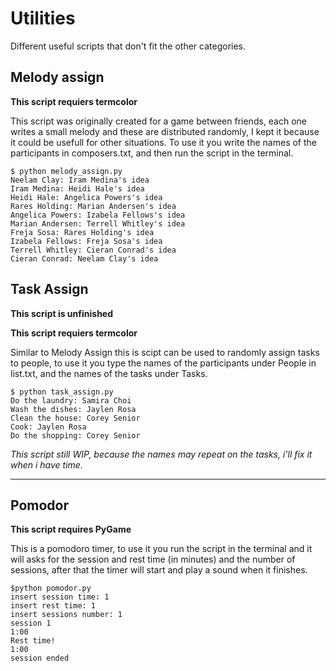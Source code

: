 # Utilities
Different useful scripts that don't fit the other categories.

## Melody assign
**This script requiers termcolor**

This script was originally created for a game between friends, each one writes a small melody and these are distributed randomly, I kept it because it could be usefull for other situations.
To use it you write the names of the participants in composers.txt, and then run the script in the terminal.

    $ python melody_assign.py
    Neelam Clay: Iram Medina's idea
    Iram Medina: Heidi Hale's idea
    Heidi Hale: Angelica Powers's idea
    Rares Holding: Marian Andersen's idea
    Angelica Powers: Izabela Fellows's idea
    Marian Andersen: Terrell Whitley's idea
    Freja Sosa: Rares Holding's idea
    Izabela Fellows: Freja Sosa's idea
    Terrell Whitley: Cieran Conrad's idea
    Cieran Conrad: Neelam Clay's idea

## Task Assign
**This script is unfinished**

**This script requiers termcolor**

Similar to Melody Assign this is scipt can be used to randomly assign tasks to people, to use it you type the names of the participants under People in list.txt, and the names of the tasks under Tasks.

    $ python task_assign.py
    Do the laundry: Samira Choi
    Wash the dishes: Jaylen Rosa
    Clean the house: Corey Senior
    Cook: Jaylen Rosa
    Do the shopping: Corey Senior

_This script still WIP, because the names may repeat on the tasks, i'll fix it when i have time._

---
## Pomodor
**This script requires PyGame**

This is a pomodoro timer, to use it you run the script in the terminal and it will asks for the session and rest time (in minutes) and the number of sessions, after that the timer will start and play a sound when it finishes.

    $python pomodor.py
    insert session time: 1
    insert rest time: 1
    insert sessions number: 1
    session 1
    1:00
    Rest time!
    1:00
    session ended